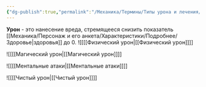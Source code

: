 ```yaml
---
{"dg-publish":true,"permalink":"/Механика/Термины/Типы урона и лечения/Урон/","noteIcon":"","created":"2025-07-12T09:55:52.044+03:00","updated":"2025-07-29T23:55:56.280+03:00"}
---
```


**Урон** - это нанесение вреда, стремящееся снизить показатель [[Механика/Персонаж и его анкета/Характеристики/Подробнее/Здоровье\|здоровья]] до 0. 
![[[[Физический урон\|[[Физический урон]]]]

![[[[Магический урон\|[[Магический урон]]]]

![[[[Ментальные атаки\|[[Ментальные атаки]]]]

![[[[Чистый урон\|[[Чистый урон]]]] 